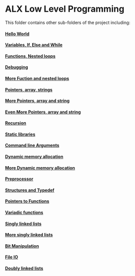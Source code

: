 # ALX Low Level Programming
This folder contains other sub-folders of the project including:
#### [Hello World](https://github.com/Emmo00/alx-low_level_programming/0x00-hello_world)
#### [Variables, If, Else and While](https://github.com/Emmo00/alx-low_level_programming/0x01-variables_if_else_while)
#### [Functions, Nested loops](https://github.com/Emmo00/alx-low_level_programming/0x02-functions_nested_loops)
#### [Debugging](https://github.com/Emmo00/alx-low_level_programming/0x03-debugging)
#### [More Fuction and nested loops](https://github.com/Emmo00/alx-low_level_programming/0x04-more_functions_nested_loops)
#### [Pointers, array, strings](https://github.com/Emmo00/alx-low_level_programming/0x05-pointers_arrays_strings)
#### [More Pointers, array and string](https://github.com/Emmo00/alx-low_level_programming/0x06-pointers_arrays_strings)
#### [Even More Pointers, array and string](https://github.com/Emmo00/alx-low_level_programming/0x07-pointers_arrays_strings)
#### [Recursion](https://github.com/Emmo00/alx-low_level_programming/0x08-recursion)
#### [Static libraries](https://github.com/Emmo00/alx-low_level_programming/0x09-static_libraries)
#### [Command line Arguments](https://github.com/Emmo00/alx-low_level_programming/0x0A-argc_argv)
#### [Dynamic memory allocation](https://github.com/Emmo00/alx-low_level_programming/0x0B-malloc_free)
#### [More Dynamic memory allocation](https://github.com/Emmo00/alx-low_level_programming/0x0C-more_malloc_free)
#### [Preprocessor](https://github.com/Emmo00/alx-low_level_programming/0x0D-preprocessor)
#### [Structures and Typedef](https://github.com/Emmo00/alx-low_level_programming/0x0E-structures_typedef)
#### [Pointers to Functions](https://github.com/Emmo00/alx-low_level_programming/0x0F-function_pointers)
#### [Variadic functions](./0x10-variadic_functions)
#### [Singly linked lists](./0x12-singly_linked_lists)
#### [More singly linked lists](./0x13-more_singly_linked_lists)
#### [Bit Manipulation](./0x14-bit_manipulation)
#### [File IO](./0x15-file_io)
#### [Doubly linked lists](./0x17-doubly_linked_lists)
